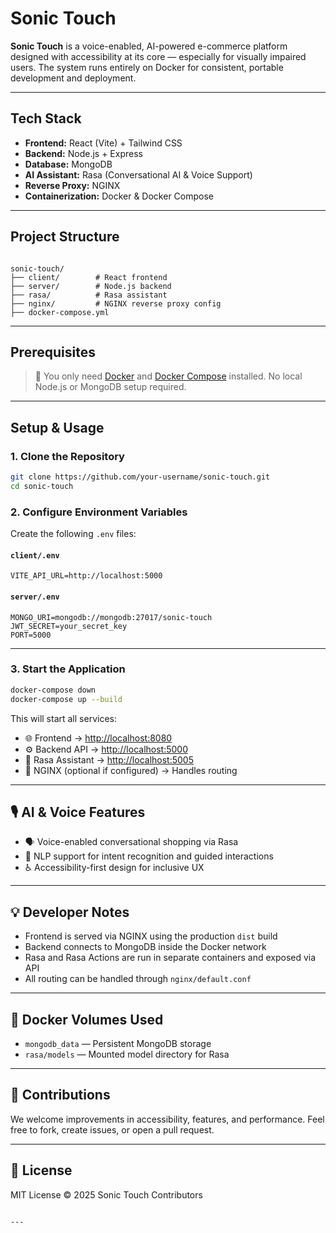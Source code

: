 # Sonic Touch

**Sonic Touch** is a voice-enabled, AI-powered e-commerce platform designed with accessibility at its core — especially for visually impaired users. The system runs entirely on Docker for consistent, portable development and deployment.

---

## Tech Stack

- **Frontend:** React (Vite) + Tailwind CSS
- **Backend:** Node.js + Express
- **Database:** MongoDB
- **AI Assistant:** Rasa (Conversational AI & Voice Support)
- **Reverse Proxy:** NGINX
- **Containerization:** Docker & Docker Compose

---

## Project Structure

```

sonic-touch/
├── client/        # React frontend
├── server/        # Node.js backend
├── rasa/          # Rasa assistant
├── nginx/         # NGINX reverse proxy config
├── docker-compose.yml

```

---

## Prerequisites

> 🐳 You only need [Docker](https://docs.docker.com/get-docker/) and [Docker Compose](https://docs.docker.com/compose/) installed. No local Node.js or MongoDB setup required.

---

## Setup & Usage

### 1. Clone the Repository

```bash
git clone https://github.com/your-username/sonic-touch.git
cd sonic-touch
```

### 2. Configure Environment Variables

Create the following `.env` files:

#### `client/.env`

```env
VITE_API_URL=http://localhost:5000
```

#### `server/.env`

```env
MONGO_URI=mongodb://mongodb:27017/sonic-touch
JWT_SECRET=your_secret_key
PORT=5000
```

---

### 3. Start the Application

```bash
docker-compose down
docker-compose up --build
```

This will start all services:

- 🌐 Frontend → [http://localhost:8080](http://localhost:8080)
- ⚙️ Backend API → [http://localhost:5000](http://localhost:5000)
- 🤖 Rasa Assistant → [http://localhost:5005](http://localhost:5005)
- 🔁 NGINX (optional if configured) → Handles routing

---

## 🎙️ AI & Voice Features

- 🗣️ Voice-enabled conversational shopping via Rasa
- 💬 NLP support for intent recognition and guided interactions
- ♿ Accessibility-first design for inclusive UX

---

## 💡 Developer Notes

- Frontend is served via NGINX using the production `dist` build
- Backend connects to MongoDB inside the Docker network
- Rasa and Rasa Actions are run in separate containers and exposed via API
- All routing can be handled through `nginx/default.conf`

---

## 📂 Docker Volumes Used

- `mongodb_data` — Persistent MongoDB storage
- `rasa/models` — Mounted model directory for Rasa

---

## 🤝 Contributions

We welcome improvements in accessibility, features, and performance.
Feel free to fork, create issues, or open a pull request.

---

## 📄 License

MIT License
© 2025 Sonic Touch Contributors

```

---
```
